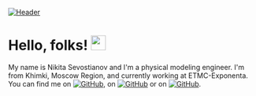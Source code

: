 [![Header](https://raw.githubusercontent.com/MartinHeinz/MartinHeinz/master/readme_header.png "Header")](https://martinheinz.dev/)

# Hello, folks! <img src="https://raw.githubusercontent.com/MartinHeinz/MartinHeinz/master/wave.gif" width="30px">

My name is Nikita Sevostianov and I'm a physical modeling engineer. I'm from Khimki, Moscow Region, and currently working at ETMC-Exponenta. You can find me on [![GitHub][2.2]][2], on [![GitHub][1.2]][1] or on [![GitHub][3.2]][3].
   

<!-- links to social media icons -->

<!-- icons with padding -->

[1.1]: http://i.imgur.com/tXSoThF.png (twitter icon with padding)
[2.1]: http://i.imgur.com/0o48UoR.png (github icon with padding)

<!-- icons without padding -->

[1.2]: https://img.favpng.com/15/0/4/matlab-computer-icons-mathworks-png-favpng-zXPas0NJx3CYdpLYNHqss3RWn.jpg (mathworks icon)
[2.2]: http://i.imgur.com/9I6NRUm.png (github icon without padding)
[3.2]: https://cdns.iconmonstr.com/wp-content/assets/preview/2018/240/iconmonstr-telegram-1.png (telegramm icon)


<!-- links to your social media accounts -->

[1]: https://www.mathworks.com/matlabcentral/profile/authors/17229893?s_tid=gn_comm
[2]: https://github.com/NikitaSevostyanov
[3]: http://t.me/Footmachine


<!-- Resources -->
<!-- Icons: https://simpleicons.org/ -->
<!-- GitHub Stats: https://github.com/anuraghazra/github-readme-stats -->
<!-- Emojis: https://emojipedia.org/emoji/ -->
<!-- HTML Emojis: https://www.fileformat.info/index.htm -->
<!-- Shields: https://shields.io/ -->
<!-- Awesome GitHub Profile README: https://github.com/abhisheknaiidu/awesome-github-profile-readme -->
